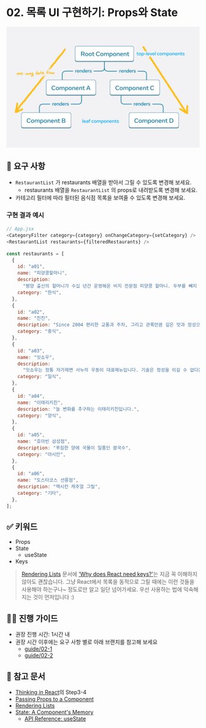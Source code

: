 # 02. 목록 UI 구현하기: Props와 State

<img src="../images/02-one-way-data-flow.jpg" width=720 />    

## 🎯 요구 사항
- `RestaurantList` 가 restaurants 배열을 받아서 그릴 수 있도록 변경해 보세요.
  - restaurants 배열을 `RestaurantList` 의 props로 내려받도록 변경해 보세요.
- 카테고리 필터에 따라 필터된 음식점 목록을 보여줄 수 있도록 변경해 보세요. 

### 구현 결과 예시
```javascript
// App.jsx
<CategoryFilter category={category} onChangeCategory={setCategory} />
<RestaurantList restaurants={filteredRestaurants} />
```
```javascript
const restaurants = [
  {
    id: "a01",
    name: "피양콩할마니",
    description:
      "평양 출신의 할머니가 수십 년간 운영해온 비지 전문점 피양콩 할마니. 두부를 빼지 않은 되비지를 맛볼 수 있는 곳으로, ‘피양’은 평안도 사투리로 ‘평양’을 의미한다. 딸과 함께 운영하는 이곳에선 맷돌로 직접 간 콩만을 사용하며, 일체의 조미료를 넣지 않은 건강식을 선보인다. 콩비지와 피양 만두가 이곳의 대표 메뉴지만, 할머니가 옛날 방식을 고수하며 만들어내는 비지전골 또한 이 집의 역사를 느낄 수 있는 특별한 메뉴다. 반찬은 손님들이 먹고 싶은 만큼 덜어 먹을 수 있게 준비돼 있다.",
    category: "한식",
  },
  {
    id: "a02",
    name: "친친",
    description: "Since 2004 편리한 교통과 주차, 그리고 관록만큼 깊은 맛과 정성으로 정통 중식의 세계를 펼쳐갑니다",
    category: "중식",
  },
  {
    id: "a03",
    name: "잇쇼우",
    description:
      "잇쇼우는 정통 자가제면 사누끼 우동이 대표메뉴입니다. 기술은 정성을 이길 수 없다는 신념으로 모든 음식에 최선을 다하는 잇쇼우는 고객 한분 한분께 최선을 다하겠습니다",
    category: "일식",
  },
  {
    id: "a04",
    name: "이태리키친",
    description: "늘 변화를 추구하는 이태리키친입니다.",
    category: "양식",
  },
  {
    id: "a05",
    name: "호아빈 삼성점",
    description: "푸짐한 양에 국물이 일품인 쌀국수",
    category: "아시안",
  },
  {
    id: "a06",
    name: "도스타코스 선릉점",
    description: "멕시칸 캐주얼 그릴",
    category: "기타",
  },
];
```


## ✅ 키워드
- Props
- State
  - useState
- Keys

> [Rendering Lists](https://react.dev/learn/rendering-lists) 문서에 ['Why does React need keys?'](https://react.dev/learn/rendering-lists#why-does-react-need-keys)는 지금 꼭 이해하지 않아도 괜찮습니다. 그냥 React에서 목록을 동적으로 그릴 때에는 이런 것들을 사용해야 하는구나~ 정도로만 알고 일단 넘어가세요. 우선 사용하는 법에 익숙해지는 것이 먼저입니다 :) 

## 🧙‍♀️ 진행 가이드
- 권장 진행 시간: 1시간 내 
- 권장 시간 이후에는 요구 사항 별로 아래 브랜치를 참고해 보세요 
  - [guide/02-1](https://github.com/woowacourse/self-paced-react/commit/24b8616c834694ac6ed0c94cbee58230fa48d206) 
  - [guide/02-2](https://github.com/woowacourse/self-paced-react/commit/54076034b0cc561a675c1289b18b353b9a44a9e8)

## 🔗 참고 문서     
- [Thinking in React](https://react.dev/learn/thinking-in-react)의 Step3-4          
- [Passing Props to a Component](https://react.dev/learn/passing-props-to-a-component)
- [Rendering Lists](https://react.dev/learn/rendering-lists)
- [State: A Component's Memory](https://react.dev/learn/state-a-components-memory)
  - [API Reference: useState](https://react.dev/reference/react/useState)
